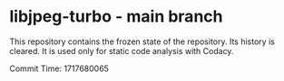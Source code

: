 # libjpeg-turbo - main branch

This repository contains the frozen state of the repository.
Its history is cleared. It is used only for static code
analysis with Codacy.

Commit Time: 1717680065